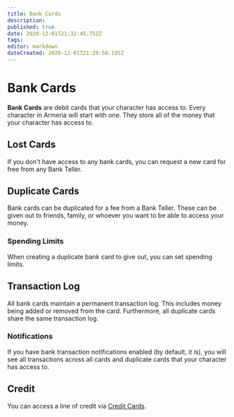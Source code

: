 ```yaml
---
title: Bank Cards
description: 
published: true
date: 2020-12-01T21:32:45.752Z
tags: 
editor: markdown
dateCreated: 2020-12-01T21:29:58.195Z
---
```


# Bank Cards

**Bank Cards** are debit cards that your character has access to. Every character in Armeria will start with one. They store all of the money that your character has access to.

## Lost Cards

If you don't have access to any bank cards, you can request a new card for free from any Bank Teller.

## Duplicate Cards

Bank cards can be duplicated for a fee from a Bank Teller. These can be given out to friends, family, or whoever you want to be able to access your money.

### Spending Limits

When creating a duplicate bank card to give out, you can set spending limits.

## Transaction Log

All bank cards maintain a permanent transaction log. This includes money being added or removed from the card. Furthermore, all duplicate cards share the same transaction log.

### Notifications

If you have bank transaction notifications enabled (by default, it is), you will see all transactions across all cards and duplicate cards that your character has access to.

## Credit

You can access a line of credit via [Credit Cards](/character/credit-cards).